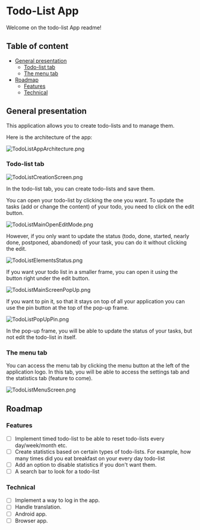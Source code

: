 # Todo-List App

Welcome on the todo-list App readme! 

## Table of content

* [General presentation](#general-presentation)
    - [Todo-list tab](#todo-list-tab)
    - [The menu tab](#the-menu-tab)
* [Roadmap](#roadmap)
    - [Features](#features)
    - [Technical](#technical)

## General presentation

This application allows you to create todo-lists and to manage them. 

Here is the architecture of the app:

![TodoListAppArchitecture.png](TodoListAppDesktop/readme_screenshots/TodoListAppArchitecture.png)

### Todo-list tab

![TodoListCreationScreen.png](TodoListAppDesktop/readme_screenshots/TodoListCreationScreen.png)

In the todo-list tab, you can create todo-lists and save them.

You can open your todo-list by clicking the one you want. To update the tasks (add or change the content) of your todo,
you need to click on the edit button.

![TodoListMainOpenEditMode.png](TodoListAppDesktop/readme_screenshots/TodoListMainOpenEditMode.png)

However, if you only want to update the status (todo, done, started, nearly done, postponed, abandoned) of your task,
you can do it without clicking the edit.

![TodoListElementsStatus.png](TodoListAppDesktop/readme_screenshots/TodoListElementsStatus.png)

If you want your todo list in a smaller frame, you can open it using the button right under the edit button.

![TodoListMainScreenPopUp.png](TodoListAppDesktop/readme_screenshots/TodoListMainScreenPopUp.png)

If you want to pin it, so that it stays on top of all your application you can use the pin button at the top of the
pop-up frame.

![TodoListPopUpPin.png](TodoListAppDesktop/readme_screenshots/TodoListPopUpPin.png)

In the pop-up frame, you will be able to update the status of your tasks, but not edit the todo-list in itself.

### The menu tab

You can access the menu tab by clicking the menu button at the left of the application logo. In this tab, you will be
able to access the settings tab and the statistics tab (feature to come).

![TodoListMenuScreen.png](TodoListAppDesktop/readme_screenshots/TodoListMenuScreen.png)

## Roadmap

### Features

- [ ] Implement timed todo-list to be able to reset todo-lists every day/week/month etc.
- [ ] Create statistics based on certain types of todo-lists. For example, how many times did you eat breakfast on your
  every day todo-list
- [ ] Add an option to disable statistics if you don't want them.
- [ ] A search bar to look for a todo-list

### Technical

- [ ] Implement a way to log in the app.
- [ ] Handle translation.
- [ ] Android app.
- [ ] Browser app.